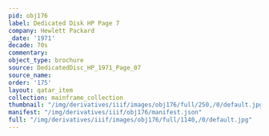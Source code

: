 ```yaml
---
pid: obj176
label: Dedicated Disk HP Page 7
company: Hewlett Packard
_date: '1971'
decade: 70s
commentary:
object_type: brochure
source: DedicatedDisc_HP_1971_Page_07
source_name:
order: '175'
layout: qatar_item
collection: mainframe_collection
thumbnail: "/img/derivatives/iiif/images/obj176/full/250,/0/default.jpg"
manifest: "/img/derivatives/iiif/obj176/manifest.json"
full: "/img/derivatives/iiif/images/obj176/full/1140,/0/default.jpg"
---
```

